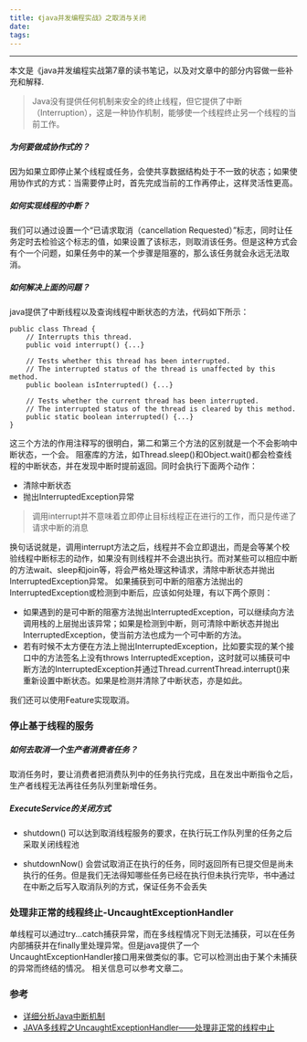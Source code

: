 ```yaml
---
title: 《java并发编程实战》之取消与关闭
date: 
tags:
---
```


------
本文是《java并发编程实战第7章的读书笔记，以及对文章中的部分内容做一些补充和解释.
> Java没有提供任何机制来安全的终止线程，但它提供了中断（Interruption），这是一种协作机制，能够使一个线程终止另一个线程的当前工作。

##### 为何要做成协作式的？
因为如果立即停止某个线程或任务，会使共享数据结构处于不一致的状态；如果使用协作式的方式：当需要停止时，首先完成当前的工作再停止，这样灵活性更高。

##### 如何实现线程的中断？
我们可以通过设置一个“已请求取消（cancellation Requested）”标志，同时让任务定时去检验这个标志的值，如果设置了该标志，则取消该任务。但是这种方式会有个一个问题，如果任务中的某一个步骤是阻塞的，那么该任务就会永远无法取消。

##### 如何解决上面的问题？
java提供了中断线程以及查询线程中断状态的方法，代码如下所示：
```
public class Thread {
    // Interrupts this thread.
    public void interrupt() {...}

    // Tests whether this thread has been interrupted. 
    // The interrupted status of the thread is unaffected by this method.
    public boolean isInterrupted() {...}

    // Tests whether the current thread has been interrupted.
    // The interrupted status of the thread is cleared by this method.
    public static boolean interrupted() {...}
}
```
这三个方法的作用注释写的很明白，第二和第三个方法的区别就是一个不会影响中断状态，一个会。
阻塞库的方法，如Thread.sleep()和Object.wait()都会检查线程的中断状态，并在发现中断时提前返回。同时会执行下面两个动作：

* 清除中断状态
* 抛出InterruptedException异常

> 调用interrupt并不意味着立即停止目标线程正在进行的工作，而只是传递了请求中断的消息

换句话说就是，调用interrupt方法之后，线程并不会立即退出，而是会等某个校验线程中断标志的动作，如果没有则线程并不会退出执行。而对某些可以相应中断的方法wait、sleep和join等，将会严格处理这种请求，清除中断状态并抛出InterruptedException异常。
如果捕获到可中断的阻塞方法抛出的InterruptedException或检测到中断后，应该如何处理，有以下两个原则：

* 如果遇到的是可中断的阻塞方法抛出InterruptedException，可以继续向方法调用栈的上层抛出该异常；如果是检测到中断，则可清除中断状态并抛出InterruptedException，使当前方法也成为一个可中断的方法。
* 若有时候不太方便在方法上抛出InterruptedException，比如要实现的某个接口中的方法签名上没有throws InterruptedException，这时就可以捕获可中断方法的InterruptedException并通过Thread.currentThread.interrupt()来重新设置中断状态。如果是检测并清除了中断状态，亦是如此。

我们还可以使用Feature实现取消。

### 停止基于线程的服务
##### 如何去取消一个生产者消费者任务？
取消任务时，要让消费者把消费队列中的任务执行完成，且在发出中断指令之后，生产者线程无法再往任务队列里新增任务。

##### ExecuteService的关闭方式

* shutdown()
可以达到取消线程服务的要求，在执行玩工作队列里的任务之后采取关闭线程池

* shutdownNow()
会尝试取消正在执行的任务，同时返回所有已提交但是尚未执行的任务。但是我们无法得知哪些任务已经在执行但未执行完毕，书中通过在中断之后写入取消队列的方式，保证任务不会丢失

### 处理非正常的线程终止-UncaughtExceptionHandler
单线程可以通过try...catch捕获异常，而在多线程情况下则无法捕获，可以在任务内部捕获并在finally里处理异常。但是java提供了一个UncaughtExceptionHandler接口用来做类似的事。它可以检测出由于某个未捕获的异常而终结的情况。
相关信息可以参考文章二。

### 参考
* [详细分析Java中断机制](http://www.infoq.com/cn/articles/java-interrupt-mechanism)
* [JAVA多线程之UncaughtExceptionHandler——处理非正常的线程中止](http://www.importnew.com/18619.html)
